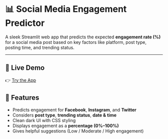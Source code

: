 # 📊 Social Media Engagement Predictor

A sleek Streamlit web app that predicts the expected **engagement rate (%)** for a social media post based on key factors like platform, post type, posting time, and trending status.

---

## 🔗 Live Demo

👉 [Try the App](https://sm-engagement-predictor.streamlit.app)

## 🚀 Features

- Predicts engagement for **Facebook**, **Instagram**, and **Twitter**
- Considers **post type**, **trending status**, **date & time**
- Clean dark UI with CSS styling
- Displays engagement as a **percentage (0%–100%)**
- Gives helpful suggestions (Low / Moderate / High engagement)

